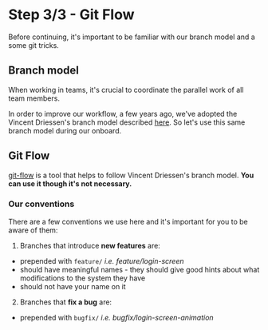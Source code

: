 # Step 3/3 - Git Flow

Before continuing, it's important to be familiar with our branch model and a some git tricks.

## Branch model

When working in teams, it's crucial to coordinate the parallel work of all team members.

In order to improve our workflow, a few years ago, we've adopted the Vincent Driessen's branch model described [here](http://nvie.com/posts/a-successful-git-branching-model/). So let's use this same branch model during our onboard.

## Git Flow

[git-flow](https://github.com/nvie/gitflow) is a tool that helps to follow Vincent Driessen's branch model. **You can use it though it's not necessary.**

### Our conventions

There are a few conventions we use here and it's important for you to be aware of them:

1. Branches that introduce **new features** are:
  - prepended with `feature/` *i.e. feature/login-screen*
  - should have meaningful names - they should give good hints about what modifications to the system they have
  - should not have your name on it

2. Branches that **fix a bug** are:
  - prepended with `bugfix/` *i.e. bugfix/login-screen-animation*

